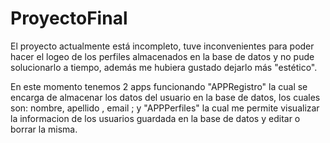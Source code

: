 # ProyectoFinal

El proyecto actualmente está incompleto, tuve inconvenientes para poder hacer el logeo de los perfiles almacenados en la base de datos
y no pude solucionarlo a tiempo, además me hubiera gustado dejarlo más "estético".

En este momento tenemos 2 apps funcionando "APPRegistro" la cual se encarga de almacenar los datos del usuario en la base de datos, los cuales son: nombre, apellido , email ; y "APPPerfiles"
la cual me permite visualizar la informacion de los usuarios guardada en la base de datos y editar o borrar la misma.
